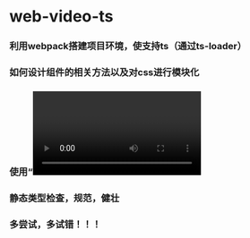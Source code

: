 # web-video-ts

### 利用webpack搭建项目环境，使支持ts（通过ts-loader）

### 如何设计组件的相关方法以及对css进行模块化

### 使用“<video>”相关api

### 静态类型检查，规范，健壮

### 多尝试，多试错！！！